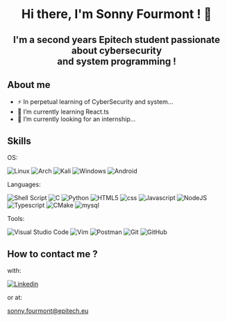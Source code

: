 <h1 align="center"> Hi there, I'm Sonny Fourmont ! 👋</h1>
<h2 align="center">I'm a second years Epitech student passionate about cybersecurity <br />
  and system programming !</h2>

## About me

- ⚡ In perpetual learning of CyberSecurity and system...
- 🌱 I’m currently learning React.ts
- 🔭 I’m currently looking for an internship...

## Skills
OS:

![Linux](https://img.shields.io/badge/linux-333333?style=for-the-badge&logo=linux&logoColor=white)
![Arch](https://img.shields.io/badge/Arch%20Linux-1793D1?logo=arch-linux&logoColor=fff&style=for-the-badge)
![Kali](https://img.shields.io/badge/Kali-268BEE?style=for-the-badge&logo=kalilinux&logoColor=white)
![Windows](https://img.shields.io/badge/Windows-0078D6?style=for-the-badge&logo=windows&logoColor=white)
![Android](https://img.shields.io/badge/Android-3DDC84?style=for-the-badge&logo=android&logoColor=white)

Languages:

![Shell Script](https://img.shields.io/badge/shell_script-%23121011.svg?style=for-the-badge&logo=gnu-bash&logoColor=white)
![C](https://img.shields.io/badge/C-136CD2?style=for-the-badge&logo=c&logoColor=white)
![Python](https://img.shields.io/badge/Python-306998?style=for-the-badge&logo=Python&logoColor=white)
![HTML5](https://img.shields.io/badge/html5-%23E34F26.svg?style=for-the-badge&logo=html5&logoColor=white)
![css](https://img.shields.io/badge/css-5C33FF?style=for-the-badge&logo=css3&logoColor=white)
![Javascript](https://img.shields.io/badge/javascript-F0DB4F?style=for-the-badge&logo=javascript&logoColor=white)
![NodeJS](https://img.shields.io/badge/node.js-6DA55F?style=for-the-badge&logo=node.js&logoColor=white)
![Typescript](https://img.shields.io/badge/typescript-007acc?style=for-the-badge&logo=typescript&logoColor=white)
![CMake](https://img.shields.io/badge/CMake-%23008FBA.svg?style=for-the-badge&logo=cmake&logoColor=white)
![mysql](https://img.shields.io/badge/mysql-F29111?style=for-the-badge&logo=mysql&logoColor=white)

Tools:

![Visual Studio Code](https://img.shields.io/badge/Visual%20Studio%20Code-0078d7.svg?style=for-the-badge&logo=visual-studio-code&logoColor=white)
![Vim](https://img.shields.io/badge/VIM-%2311AB00.svg?style=for-the-badge&logo=vim&logoColor=white)
![Postman](https://img.shields.io/badge/Postman-FF6C37?style=for-the-badge&logo=postman&logoColor=white)
![Git](https://img.shields.io/badge/git-%23F05033.svg?style=for-the-badge&logo=git&logoColor=white)
![GitHub](https://img.shields.io/badge/github-%23121011.svg?style=for-the-badge&logo=github&logoColor=white)

## How to contact me ?
with:

[![Linkedin](https://img.shields.io/badge/linkedin-0A66C2?style=for-the-badge&logo=linkedin&logoColor=white)](https://www.linkedin.com/in/sonny-fourmont/)

or at:

sonny.fourmont@epitech.eu

<!--
**Sonny-Fourmont/Sonny-Fourmont** is a ✨ _special_ ✨ repository because its `README.md` (this file) appears on your GitHub profile.

Here are some ideas to get you started:

- 🔭 I’m currently working on ...
- 🌱 I’m currently learning ...
- 👯 I’m looking to collaborate on ...
- 🤔 I’m looking for help with ...
- 💬 Ask me about ...
- 📫 How to reach me: ...
- 😄 Pronouns: ...
- ⚡ Fun fact: ...
-->
